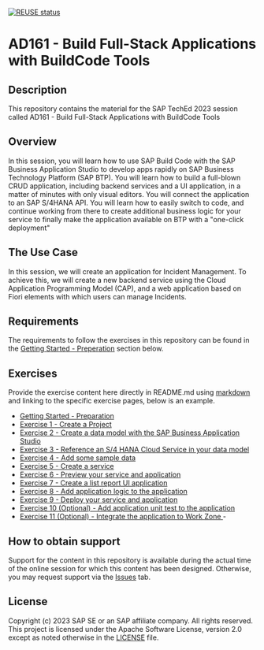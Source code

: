 [![REUSE status](https://api.reuse.software/badge/github.com/SAP-samples/teched2023-AD161)](https://api.reuse.software/info/github.com/SAP-samples/teched2023-AD161)

# AD161 - Build Full-Stack Applications with BuildCode Tools

## Description

This repository contains the material for the SAP TechEd 2023 session called AD161 - Build Full-Stack Applications with BuildCode Tools

## Overview

In this session, you will learn how to use SAP Build Code with the SAP Business Application Studio to develop apps rapidly on SAP Business Technology Platform (SAP BTP). You will learn how to build a full-blown CRUD application, including backend services and a UI application, in a matter of minutes with only visual editors. You will connect the application to an SAP S/4HANA API. You will learn how to easily switch to code, and continue working from there to create additional business logic for your service to finally make the application available on BTP with a "one-click deployment"

## The Use Case

In this session, we will create an application for Incident Management. To achieve this, we will create a new backend service using the Cloud Application Programming Model (CAP), and a web application based on Fiori elements with which users can manage Incidents.

## Requirements

The requirements to follow the exercises in this repository can be found in the [Getting Started - Preperation](exercises/ex0/) section below.

## Exercises

Provide the exercise content here directly in README.md using [markdown](https://guides.github.com/features/mastering-markdown/) and linking to the specific exercise pages, below is an example.

- [Getting Started - Preparation](exercises/ex0/README.md)
- [Exercise 1 -  Create a Project ](exercises/Ex1/README.md)
- [Exercise 2 -  Create a data model with the SAP Business Application Studio ](exercises/Ex2/README.md)
- [Exercise 3 -  Reference an S/4 HANA Cloud Service in your data model ](exercises/Ex3/README.md)
- [Exercise 4 -  Add some sample data ](exercises/Ex4/README.md)
- [Exercise 5 -  Create a service ](exercises/Ex5/README.md)
- [Exercise 6 -  Preview your service and application ](exercises/Ex6/README.md)
- [Exercise 7 -  Create a list report UI application ](exercises/Ex7/README.md)
- [Exercise 8 -  Add application logic to the application ](exercises/Ex8/README.md)
- [Exercise 9 -  Deploy your service and application ](exercises/Ex10/README.md)
- [Exercise 10 (Optional) - Add application unit test to the application ](exercises/Ex9/README.md)
- [Exercise 11 (Optional) - Integrate the application to Work Zone ](exercises/Ex11/README.md)- 

## How to obtain support

Support for the content in this repository is available during the actual time of the online session for which this content has been designed. Otherwise, you may request support via the [Issues](../../issues) tab.

## License
Copyright (c) 2023 SAP SE or an SAP affiliate company. All rights reserved. This project is licensed under the Apache Software License, version 2.0 except as noted otherwise in the [LICENSE](LICENSES/Apache-2.0.txt) file.
